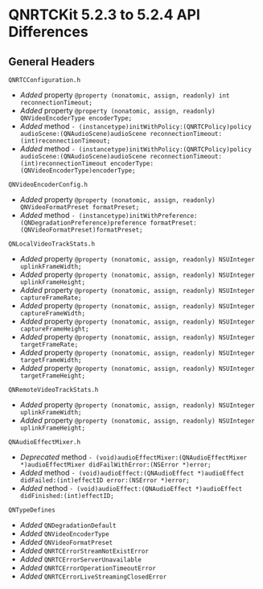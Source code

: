 # QNRTCKit 5.2.3 to 5.2.4 API Differences

## General Headers

```
QNRTCConfiguration.h
```
- *Added*  property `@property (nonatomic, assign, readonly) int reconnectionTimeout;`
- *Added*  property `@property (nonatomic, assign, readonly) QNVideoEncoderType encoderType;`
- *Added*  method `- (instancetype)initWithPolicy:(QNRTCPolicy)policy audioScene:(QNAudioScene)audioScene reconnectionTimeout:(int)reconnectionTimeout;`
- *Added*  method `- (instancetype)initWithPolicy:(QNRTCPolicy)policy audioScene:(QNAudioScene)audioScene reconnectionTimeout:(int)reconnectionTimeout encoderType:(QNVideoEncoderType)encoderType;`

```
QNVideoEncoderConfig.h
```
- *Added*  property `@property (nonatomic, assign, readonly) QNVideoFormatPreset formatPreset;`
- *Added*  method `- (instancetype)initWithPreference:(QNDegradationPreference)preference
                      formatPreset:(QNVideoFormatPreset)formatPreset;`      
                      
```
QNLocalVideoTrackStats.h
```
- *Added*  property `@property (nonatomic, assign, readonly) NSUInteger uplinkFrameWidth;`
- *Added*  property `@property (nonatomic, assign, readonly) NSUInteger uplinkFrameHeight;`
- *Added*  property `@property (nonatomic, assign, readonly) NSUInteger captureFrameRate;`
- *Added*  property `@property (nonatomic, assign, readonly) NSUInteger captureFrameWidth;`
- *Added*  property `@property (nonatomic, assign, readonly) NSUInteger captureFrameHeight;`
- *Added*  property `@property (nonatomic, assign, readonly) NSUInteger targetFrameRate;`
- *Added*  property `@property (nonatomic, assign, readonly) NSUInteger targetFrameWidth;`
- *Added*  property `@property (nonatomic, assign, readonly) NSUInteger targetFrameHeight;`

```
QNRemoteVideoTrackStats.h
```
- *Added*  property `@property (nonatomic, assign, readonly) NSUInteger uplinkFrameWidth;`
- *Added*  property `@property (nonatomic, assign, readonly) NSUInteger uplinkFrameHeight;`

```
QNAudioEffectMixer.h
```
- *Deprecated*  method `- (void)audioEffectMixer:(QNAudioEffectMixer *)audioEffectMixer didFailWithError:(NSError *)error;`
- *Added*  method `- (void)audioEffect:(QNAudioEffect *)audioEffect didFailed:(int)effectID error:(NSError *)error;`
- *Added*  nethod `- (void)audioEffect:(QNAudioEffect *)audioEffect didFinished:(int)effectID;`

```
QNTypeDefines
```
- *Added*  `QNDegradationDefault`
- *Added*  `QNVideoEncoderType`
- *Added*  `QNVideoFormatPreset`
- *Added*  `QNRTCErrorStreamNotExistError`
- *Added*  `QNRTCErrorServerUnavailable`
- *Added*  `QNRTCErrorOperationTimeoutError`
- *Added*  `QNRTCErrorLiveStreamingClosedError`